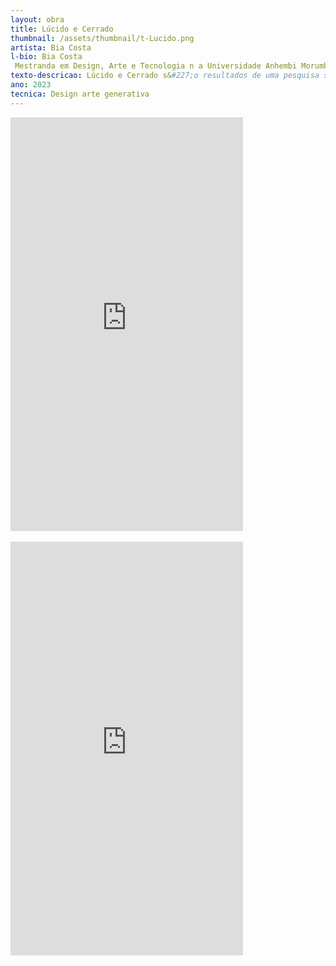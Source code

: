 ```yaml
---
layout: obra
title: Lúcido e Cerrado
thumbnail: /assets/thumbnail/t-Lucido.png
artista: Bia Costa
l-bio: Bia Costa
 Mestranda em Design, Arte e Tecnologia n a Universidade Anhembi Morumbi e graduada na Escola de Comunica&#231;&#227;o e Artes da USP.
texto-descricao: Lúcido e Cerrado s&#227;o resultados de uma pesquisa sobre a rela&#231;&#227;o entre artista e máquina, de qual forma &#233; poss&#237;vel ceder o controle a um código e quais s&#227;o as possibilidades de varia&#231;&#227;o est&#233;tica na imagem final. A artista&#45;programadora criou um código utilizando de recursos como a sele&#231;&#227;o aleatória, deixando a posi&#231;&#227;o, tamanho, cor e forma dos itens com a maior varia&#231;&#227;o poss&#237;vel. As imagens apresentadas foram criadas pelo código e colocadas sem sele&#231;&#227;o ou altera&#231;&#227;o, consolidando como a artista cedeu o controle do resultado ao código.
ano: 2023
tecnica: Design arte generativa
---
```


<iframe width="372" height="662" src="https://www.youtube.com/embed/Ckyxu2ib4xY" title="LÚCIDO - Bia Costa" frameborder="0" allow="accelerometer; autoplay; clipboard-write; encrypted-media; gyroscope; picture-in-picture; web-share" allowfullscreen></iframe>
<br><br>
<iframe width="372" height="662" src="https://www.youtube.com/embed/1apkfCjDOcY" title="Cerrado Bia Costa" frameborder="0" allow="accelerometer; autoplay; clipboard-write; encrypted-media; gyroscope; picture-in-picture; web-share" allowfullscreen></iframe>